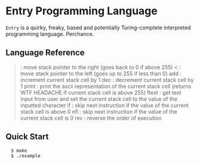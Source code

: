 # Entry Programming Language
`Entry` is a quirky, freaky, based and potentially Turing-complete interpreted programming language. Perchance.

## Language Reference

> \: move stack pointer to the right (goes back to 0 if above 255)
< \: move stack pointer to the left (goes up to 255 if less than 0)
add \: increment current stack cell by 1
dec \: decrement current stack cell by 1
print \: print the ascii representation of the current stack cell (returns WTF HEADACHE if current stack cell is above 255)
ftext \: get text input from user and set the current stack cell to the value of the inputted character
if \: skip next instruction if the value of the current stack cell is above 0
nfi \: skip next instruction if the value of the current stack cell is 0
rev \: reverse the order of execution

## Quick Start
```console
  $ make
  $ ./example
```
